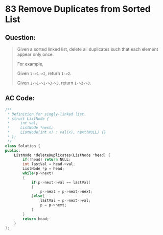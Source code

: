 # 83 Remove Duplicates from Sorted List

## Question:

> Given a sorted linked list, delete all duplicates such that each element appear only once.
> 
> For example,
>
> Given ```1->1->2```, return ```1->2```.
>
> Given ```1->1->2->3->3```, return ```1->2->3```.

## AC Code:

``` c++
/**
 * Definition for singly-linked list.
 * struct ListNode {
 *     int val;
 *     ListNode *next;
 *     ListNode(int x) : val(x), next(NULL) {}
 * };
 */
class Solution {
public:
    ListNode *deleteDuplicates(ListNode *head) {
        if(!head) return NULL;
        int lastVal = head->val;
        ListNode *p = head;
        while(p->next)
        {
            if(p->next->val == lastVal)
            {
                p->next = p->next->next;
            }else{
                lastVal = p->next->val;
                p = p->next;
            }
        }
        return head;
    }
};
```
